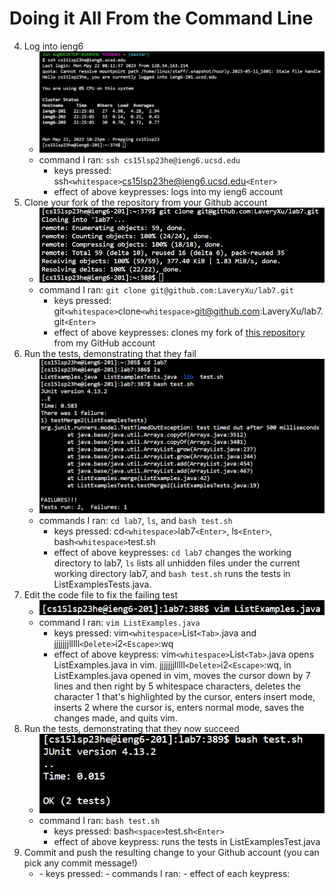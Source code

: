 # Doing it All From the Command Line

4. Log into ieng6
      - ![](Log-into-ieng6.png)
      - command I ran: `ssh cs15lsp23he@ieng6.ucsd.edu`
        - keys pressed: ssh`<whitespace>`cs15lsp23he@ieng6.ucsd.edu`<Enter>`
        - effect of above keypresses: logs into my ieng6 account
5. Clone your fork of the repository from your Github account
      - ![](Clone-your-fork-of-the-repository-from-your-Github-account.png)
      - command I ran: `git clone git@github.com:LaveryXu/lab7.git`
        - keys pressed: git`<whitespace>`clone`<whitespace>`git@github.com:LaveryXu/lab7.git`<Enter>`
        - effect of above keypresses: clones my fork of [this repository](https://github.com/ucsd-cse15l-s23/lab7.git) from my GitHub account
6. Run the tests, demonstrating that they fail
      - ![](Run-the-tests-demonstrating-that-they-fail.png)
      - commands I ran: `cd lab7`, `ls`, and `bash test.sh`
        - keys pressed: cd`<whitespace>`lab7`<Enter>`, ls`<Enter>`, bash`<whitespace>`test.sh
        - effect of above keypresses: `cd lab7` changes the working directory to lab7, `ls` lists all unhidden files under the current working directory lab7, and `bash test.sh` runs the tests in ListExamplesTests.java.
7. Edit the code file to fix the failing test
      - ![](Edit-the-code-file-to-fix-the-failing-test.png)
      - command I ran: `vim ListExamples.java`
        - keys pressed: vim`<whitespace>`List`<Tab>`.java and jjjjjjjlllll`<Delete>`i2`<Escape>`:wq
        - effect of above keypress: vim`<whitespace>`List`<Tab>`.java opens ListExamples.java in vim. jjjjjjjlllll`<Delete>`i2`<Escape>`:wq, in ListExamples.java opened in vim, moves the cursor down by 7 lines and then right by 5 whitespace characters, deletes the character 1 that's highlighted by the cursor, enters insert mode, inserts 2 where the cursor is, enters normal mode, saves the changes made, and quits vim.
8. Run the tests, demonstrating that they now succeed
      - ![](Run-the-tests-demonstrating-that-they-now-succeed.png)
      - command I ran: `bash test.sh`
        - keys pressed: bash`<space>`test.sh`<Enter>`
        - effect of above keypress: runs the tests in ListExamplesTest.java
9. Commit and push the resulting change to your Github account (you can pick any commit message!)
      - <screenshot>
        - keys pressed: 
        - commands I ran:
          - effect of each keypress: 
